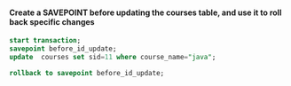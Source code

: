 #### Create a SAVEPOINT before updating the courses table, and use it to roll back specific changes

```sql
start transaction;
savepoint before_id_update;
update  courses set sid=11 where course_name="java";

rollback to savepoint before_id_update;
```